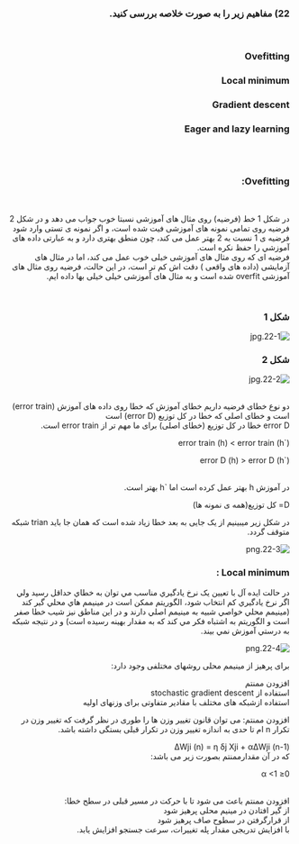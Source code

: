 

<div dir="rtl">
  
  ### 22) مفاهیم زیر را به صورت خلاصه بررسی کنید.
  <br/>
  
  ### Ovefitting
  ### Local minimum
  ### Gradient descent
  ### Eager and lazy learning
  <br/><br/>
  
  ### Ovefitting:
  <br/>
  
  در شکل 1 خط (فرضیه) روی مثال های آموزشی نسبتا خوب جواب می دهد و
  در شکل 2 فرضیه روی تمامی نمونه های آموزشی فیت شده است، و اگر نمونه ی تستی وارد شود فرضیه ی 1  نسبت به 2 بهتر عمل می کند، چون منطق بهتری دارد و به عبارتی داده های 
   آموزشي را حفظ نکره است. 
   <br/>
  فرضیه ای که روی مثال های آموزشی خیلی خوب عمل می کند، اما در مثال های آزمایشی (داده های واقعی ) دقت اش کم تر است، 
  در اين حالت، فرضیه روی مثال های آموزشی overfit شده است
  و به مثال های آموزشی خیلی خیلی بها داده ايم.
 
  <br/>
  
  ### شکل 1
  
  ![22-1.jpg](https://github.com/semnan-university-ai/machine-learning-class/blob/main/excersiecs/smahdimoghaddasi/EXC%20(22)/22-1.jpg)
       
  ### شکل 2
  
   ![22-2.jpg](https://github.com/semnan-university-ai/machine-learning-class/blob/main/excersiecs/smahdimoghaddasi/EXC%20(22)/22-2.jpg) 
    
   <br/>
  
   <div dir="rtl">
   دو نوع خطای فرضیه داریم خطای آموزش که خطا روی داده های آموزش (error train) است و خطای اصلی که خطا در کل توزیع (error D) است 
    <br/>  
  error D خطا در کل توزیع (خطای اصلی) برای ما مهم تر از error train است.
  <br/>
  
  
  error train (h) < error train (h`)  <br/>
  
  error D (h) > error D (h`)
  <br/>
  <br/>
  <div dir="rtl">
   در آموزش h بهتر عمل کرده است اما `h بهتر است. 
   <div/>
  
   D= کل توزیع(همه ی نمونه ها)
   <br/>
     <div dir="rtl"> 
   
 در شکل زیر میبینیم از یک جایی به بعد خطا زیاد شده است که همان جا باید trian شبکه متوقف گردد.
  <br/>
      
 ![22-3.png](https://github.com/semnan-university-ai/machine-learning-class/blob/main/excersiecs/smahdimoghaddasi/EXC%20(22)/22-3.png)
       
 ### Local minimum :  
       
 
در حالت ايده آل با تعيين يک نرخ يادگيري مناسب مي توان به خطاي حداقل رسيد ولي اگر نرخ يادگيري کم انتخاب شود، الگوريتم ممکن است در مينيمم هاي محلي گير کند 
(مينيمم محلي خواصي شبيه به مينيمم اصلي دارند و در اين مناطق نيز شيب خطا صفر است و الگوريتم به اشتباه فکر مي کند که به مقدار بهينه رسيده است)
و در نتيجه شبکه به درستي آموزش نمي بيند.
       
 ![22-4.png](https://github.com/semnan-university-ai/machine-learning-class/blob/main/excersiecs/smahdimoghaddasi/EXC%20(22)/22-4.png)
       
    

برای پرهیز از مینیمم محلی روشهای مختلفی وجود دارد:
       
افزودن ممنتم<br/>
استفاده از stochastic gradient descent
<br/>
استفاده ازشبکه های مختلف با مقادیر متفاوتی برای وزنهای اولیه

افزودن ممنتم:
می توان قانون تغییر وزن ها را طوری در نظر گرفت که تغییر وزن در تکرار n ام تا حدی به اندازه تغییر وزن در تکرار قبلی بستگی داشته باشد.
 <div/>
ΔWji (n) = η δj Xji + αΔWji (n-1)
<div dir="rtl">
    که در آن مقدارممنتم بصورت زیر می باشد:
           
0≤ α <1
        
<br/>     
افزودن ممنتم باعث می شود تا با حرکت در مسیر قبلی در سطح خطا:
<br/>
از گیر افتادن در مینیم محلی پرهیز شود
<br/>
از قرارگرفتن در سطوح صاف پرهیز شود
<br/>
با افزایش تدریجی مقدار پله تغییرات، سرعت جستجو افزایش یابد.
       
      
  
      
      
  

